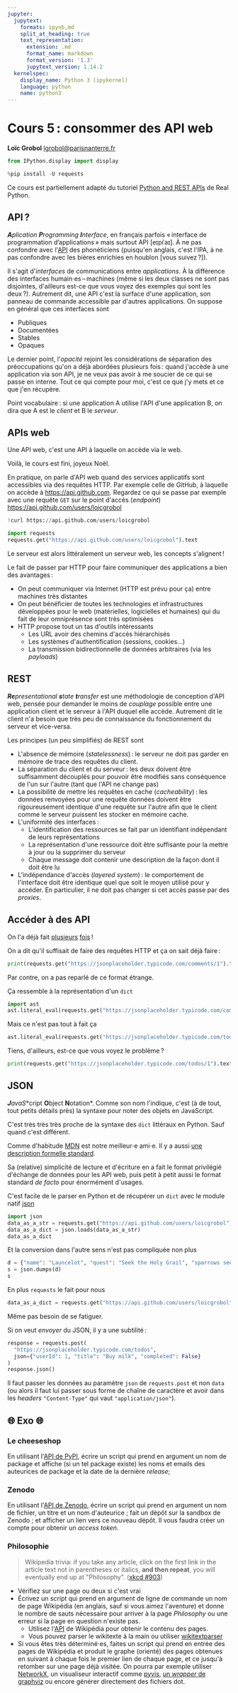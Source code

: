 ```yaml
---
jupyter:
  jupytext:
    formats: ipynb,md
    split_at_heading: true
    text_representation:
      extension: .md
      format_name: markdown
      format_version: '1.3'
      jupytext_version: 1.14.2
  kernelspec:
    display_name: Python 3 (ipykernel)
    language: python
    name: python3
---
```


<!-- LTeX: language=fr -->

<!-- #region slideshow={"slide_type": "slide"} -->
Cours 5 : consommer des API web
================================

**Loïc Grobol** [<lgrobol@parisnanterre.fr>](mailto:lgrobol@parisnanterre.fr)

<!-- #endregion -->

```python
from IPython.display import display
```

```python
%pip install -U requests
```

Ce cours est partiellement adapté du tutoriel [Python and REST
APIs](https://realpython.com/api-integration-in-python/) de Real Python.

## API ?

***A**plication **P**rogramming **I**nterface*, en français parfois « interface de programmation
d’applications » mais surtout API \[eɪpiˈaɪ\]. À ne pas confondre avec
l'[API](https://www.internationalphoneticalphabet.org) des phonéticiens (puisqu'en anglais, c'est
l'IPA, à ne pas confondre avec les bières enrichies en houblon \[vous suivez ?\]).

Il s'agit d'*interfaces* de communications entre *applications*. À la différence des interfaces
humain⋅es – machines (même si les deux classes ne sont pas disjointes, d'ailleurs est-ce que vous
voyez des exemples qui sont les deux ?). Autrement dit, une API c'est la surface d'une application,
son panneau de commande accessible par d'autres applications. On suppose en général que ces
interfaces sont

- Publiques
- Documentées
- Stables
- Opaques

Le dernier point, l'*opacité* rejoint les considérations de séparation des préoccupations qu'on a
déjà abordées plusieurs fois : quand j'accède à une application via son API, je ne veux pas avoir à
me soucier de ce qui se passe en interne. Tout ce qui compte pour moi, c'est ce que j'y mets et ce
que j'en récupère.

Point vocabulaire : si une application A utilise l'API d'une application B, on dira que A est le
*client* et B le *serveur*.

## APIs web

Une API web, c'est une API à laquelle on accède via le web.

Voilà, le cours est fini, joyeux Noël.

En pratique, on parle d'API web quand des services applicatifs sont accessibles via des requêtes
HTTP. Par exemple celle de GitHub, à laquelle on accède à <https://api.github.com>. Regardez ce qui
se passe par exemple avec une requête `GET` sur le point d'accès (*endpoint*)
<https://api.github.com/users/loicgrobol>

```python
!curl https://api.github.com/users/loicgrobol
```

```python
import requests
requests.get("https://api.github.com/users/loicgrobol").text
```

Le serveur est alors littéralement un serveur web, les concepts s'alignent !

Le fait de passer par HTTP pour faire communiquer des applications a bien des avantages :

- On peut communiquer via Internet (HTTP est prévu pour ça) entre machines très distantes
- On peut bénéficier de toutes les technologies et infrastructures développées pour le web
  (matérielles, logicielles et humaines) qui du fait de leur omniprésence sont très optimisées
- HTTP propose tout un tas d'outils intéressants
  - Les URL avoir des chemins d'accès hiérarchisés
  - Les systèmes d'authentification (sessions, cookies…)
  - La transmission bidirectionnelle de données arbitraires (via les *payloads*)

## REST

_**Re**presentational **s**tate **t**ransfer_ est une méthodologie de conception d'API web, pensée
pour demander le moins de *couplage* possible entre une application client et le serveur à l'API
duquel elle accède. Autrement dit le client n'a besoin que très peu de connaissance du
fonctionnement du serveur et vice-versa.

Les principes (un peu simplifiés) de REST sont

- L'absence de mémoire (*statelessness*) : le serveur ne doit pas garder en mémoire de trace des
  requêtes du client.
- La séparation du client et du serveur : les deux doivent être suffisamment découplés pour pouvoir
  être modifiés sans conséquence de l'un sur l'autre (tant que l'API ne change pas)
- La possibilité de mettre les requêtes en cache (*cacheability*) : les données renvoyées pour une
  requête données doivent être rigoureusement identique d'une requête sur l'autre afin que le client
  comme le serveur puissent les stocker en mémoire cache.
- L'uniformité des interfaces :
  - L'identification des ressources se fait par un identifiant indépendant de leurs représentations
  - La représentation d'une ressource doit être suffisante pour la mettre à jour ou la supprimer du
    serveur
  - Chaque message doit contenir une description de la façon dont il doit être lu
- L'indépendance d'accès (*layered system*) : le comportement de l'interface doit être identique
  quel que soit le moyen utilisé pour y accéder. En particulier, il ne doit pas changer si cet accès
  passe par des *proxies*.

## Accéder à des API

On l'a déjà fait [plusieurs](../01-internet/internets.py.md) [fois](../04-requests/requests.py.md) !

On a dit qu'il suffisait de faire des requêtes HTTP et ça on sait déjà faire :

```python
print(requests.get("https://jsonplaceholder.typicode.com/comments/1").text)
```

Par contre, on a pas reparlé de ce format étrange.

Ça ressemble à la représentation d'un `dict`


```python
import ast
ast.literal_eval(requests.get("https://jsonplaceholder.typicode.com/comments/1").text)
```

Mais ce n'est pas tout à fait ça

```python
ast.literal_eval(requests.get("https://jsonplaceholder.typicode.com/todos/1").text)
```

Tiens, d'ailleurs, est-ce que vous voyez le problème ?

```python
print(requests.get("https://jsonplaceholder.typicode.com/todos/1").text)
```

## JSON

***J**ava**S**cript **O**bject **N**otation*. Comme son nom l'indique, c'est (à de tout, tout petits
détails près) la syntaxe pour noter des objets en JavaScript.

C'est très très très proche de la syntaxe des `dict` littéraux en Python. Sauf quand c'est
différent.

Comme d'habitude [MDN](https://developer.mozilla.org/en-US/docs/Learn/JavaScript/Objects/JSON) est
notre meilleur⋅e ami⋅e. Il y a aussi [une description formelle
standard](https://www.rfc-editor.org/info/std90).

Sa (relative) simplicité de lecture et d'écriture en a fait le format privilégié d'échange de
données pour les API web, puis petit à petit aussi le format standard *de facto* pour énormément
d'usages.

C'est facile de le parser en Python et de récupérer un `dict` avec le module natif [json](https://docs.python.org/fr/3/library/json.html)

```python
import json
data_as_a_str = requests.get("https://api.github.com/users/loicgrobol").text
data_as_a_dict = json.loads(data_as_a_str)
data_as_a_dict
```

Et la conversion dans l'autre sens n'est pas compliquée non plus

```python
d = {"name": "Launcelot", "quest": "Seek the Holy Grail", "sparrows seen": 2, "fears": [], "married": False, 0: None}
s = json.dumps(d)
s
```

En plus `requests` le fait pour nous

```python
data_as_a_dict = requests.get("https://api.github.com/users/loicgrobol").json()
```

Même pas besoin de se fatiguer.

Si on veut *envoyer* du JSON, il y a une subtilité :

```python
response = requests.post(
  "https://jsonplaceholder.typicode.com/todos",
  json={"userId": 1, "title": "Buy milk", "completed": False}
)
response.json()
```

Il faut passer les données au paramètre `json` de `requests.post` et non `data` (ou alors il faut
lui passer sous forme de chaîne de caractère et avoir dans les *headers* `"Content-Type"` qui vaut
`"application/json"`).

## 🌐 Exo 🌐

### Le cheeseshop

En utilisant l'[API de PyPI](https://warehouse.pypa.io/api-reference/json.html), écrire un script
qui prend en argument un nom de package et affiche (si un tel package existe) les noms et emails des
auteurices de package et la date de la dernière *release*;

### Zenodo

En utilisant l'[API de Zenodo](https://developers.zenodo.org/#rest-api), écrire un script qui prend
en argument un nom de fichier, un titre et un nom d'auteurice ; fait un dépôt sur la sandbox de
Zenodo ; et afficher un lien vers ce nouveau dépôt. Il vous faudra créer un compte pour obtenir un
*access token*.

### Philosophie

<!-- LTeX: language=en-GB -->
> Wikipedia trivia: if you take any article, click on the first link in the article text not in
> parentheses or italics, **and then repeat**, you will eventually end up at "Philosophy". ([xkcd
> #903](https://xkcd.com/903/))
<!-- LTeX: language=fr -->

- Vérifiez sur une page ou deux si c'est vrai
- Écrivez un script qui prend en argument de ligne de commande un nom de page Wikipédia (en anglais,
  sauf si vous aimez l'aventure) et donne le nombre de sauts nécessaire pour arriver à la page
  *Philosophy* ou une erreur si la page en question n'existe pas.
  - Utilisez l'[API](https://www.mediawiki.org/wiki/API:Get_the_contents_of_a_page) de Wikipédia
    pour obtenir le contenu des pages.
  - Vous pouvez parser le wikitexte à la main ou utiliser
    [wikitextparser](https://pypi.org/project/wikitextparser/)
- Si vous êtes très déterminé⋅es, faites un script qui prend en entrée des pages de Wikipédia et
  produit le graphe (orienté) des pages obtenues en suivant à chaque fois le premier lien de chaque
  page, et ce jusqu'à retomber sur une page déjà visitée. On pourra par exemple utiliser
  [NetworkX](https://networkx.org/documentation/latest/reference/drawing.html), un visualiseur
  interactif comme [pyvis](https://pyvis.readthedocs.io/en/latest/tutorial.html), [un *wrapper* de
  graphviz](https://graphviz.readthedocs.io) ou encore générer directement des fichiers dot.


